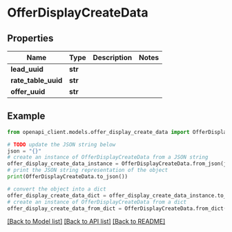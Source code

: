 # OfferDisplayCreateData


## Properties

Name | Type | Description | Notes
------------ | ------------- | ------------- | -------------
**lead_uuid** | **str** |  | 
**rate_table_uuid** | **str** |  | 
**offer_uuid** | **str** |  | 

## Example

```python
from openapi_client.models.offer_display_create_data import OfferDisplayCreateData

# TODO update the JSON string below
json = "{}"
# create an instance of OfferDisplayCreateData from a JSON string
offer_display_create_data_instance = OfferDisplayCreateData.from_json(json)
# print the JSON string representation of the object
print(OfferDisplayCreateData.to_json())

# convert the object into a dict
offer_display_create_data_dict = offer_display_create_data_instance.to_dict()
# create an instance of OfferDisplayCreateData from a dict
offer_display_create_data_from_dict = OfferDisplayCreateData.from_dict(offer_display_create_data_dict)
```
[[Back to Model list]](../README.md#documentation-for-models) [[Back to API list]](../README.md#documentation-for-api-endpoints) [[Back to README]](../README.md)


